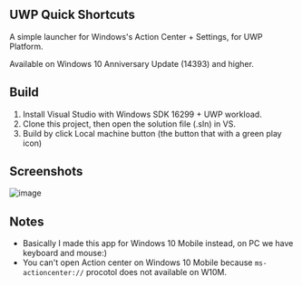 ## UWP Quick Shortcuts
A simple launcher for Windows's Action Center + Settings, for UWP Platform.

Available on Windows 10 Anniversary Update (14393) and higher.

## Build
1. Install Visual Studio with Windows SDK 16299 + UWP workload.
2. Clone this project, then open the solution file (.sln) in VS.
3. Build by click Local machine button (the button that with a green play icon)

## Screenshots
![image](https://user-images.githubusercontent.com/77564176/188419704-6c0e8077-277b-4248-b3dd-0d658fe4bf72.png)

## Notes
* Basically I made this app for Windows 10 Mobile instead, on PC we have keyboard and mouse:)
* You can't open Action center on Windows 10 Mobile because ```ms-actioncenter://``` procotol does not available on W10M.